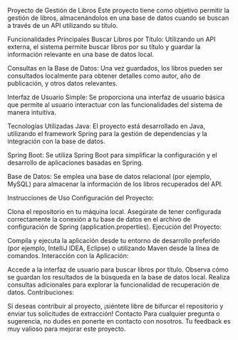 Proyecto de Gestión de Libros
Este proyecto tiene como objetivo permitir la gestión de libros, almacenándolos en una base de datos cuando se buscan a través de un API utilizando su título.

Funcionalidades Principales
Buscar Libros por Título: Utilizando un API externa, el sistema permite buscar libros por su título y guardar la información relevante en una base de datos local.

Consultas en la Base de Datos: Una vez guardados, los libros pueden ser consultados localmente para obtener detalles como autor, año de publicación, y otros datos relevantes.

Interfaz de Usuario Simple: Se proporciona una interfaz de usuario básica que permite al usuario interactuar con las funcionalidades del sistema de manera intuitiva.

Tecnologías Utilizadas
Java: El proyecto está desarrollado en Java, utilizando el framework Spring para la gestión de dependencias y la integración con la base de datos.

Spring Boot: Se utiliza Spring Boot para simplificar la configuración y el desarrollo de aplicaciones basadas en Spring.

Base de Datos: Se emplea una base de datos relacional (por ejemplo, MySQL) para almacenar la información de los libros recuperados del API.

Instrucciones de Uso
Configuración del Proyecto:

Clona el repositorio en tu máquina local.
Asegúrate de tener configurada correctamente la conexión a tu base de datos en el archivo de configuración de Spring (application.properties).
Ejecución del Proyecto:

Compila y ejecuta la aplicación desde tu entorno de desarrollo preferido (por ejemplo, IntelliJ IDEA, Eclipse) o utilizando Maven desde la línea de comandos.
Interacción con la Aplicación:

Accede a la interfaz de usuario para buscar libros por título.
Observa cómo se guardan los resultados de la búsqueda en la base de datos local.
Realiza consultas adicionales para explorar la funcionalidad de recuperación de datos.
Contribuciones:

Si deseas contribuir al proyecto, ¡siéntete libre de bifurcar el repositorio y enviar tus solicitudes de extracción!
Contacto
Para cualquier pregunta o sugerencia, no dudes en ponerte en contacto con nosotros. Tu feedback es muy valioso para mejorar este proyecto.
